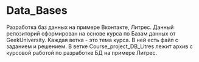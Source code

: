 # Data_Bases
Разработка баз данных на примере Вконтакте, Литрес.
Данный репозиторий сформирован на основе курса по Базам данных от GeekUniversity.
Каждая ветка - это тема курса. В ней есть файл с заданием и решением.
В ветке Course_project_DB_Litres лежит архив с курсовой работой по разработке БД на примере Литрес.
